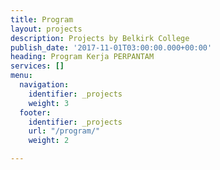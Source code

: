 ```yaml
---
title: Program
layout: projects
description: Projects by Belkirk College
publish_date: '2017-11-01T03:00:00.000+00:00'
heading: Program Kerja PERPANTAM
services: []
menu:
  navigation:
    identifier: _projects
    weight: 3
  footer:
    identifier: _projects
    url: "/program/"
    weight: 2

---
```

